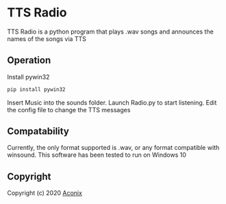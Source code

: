 # TTS Radio
TTS Radio is a python program that plays .wav songs and announces the names of the songs via TTS

## Operation
Install pywin32
```bash
pip install pywin32
```

Insert Music into the sounds folder. Launch Radio.py to start listening.
Edit the config file to change the TTS messages


## Compatability
Currently, the only format supported is .wav, or any format compatible with winsound. This software has been tested to run on Windows 10

## Copyright
Copyright (c) 2020 [Aconix](https://streamerlinks.com/Aconix)
